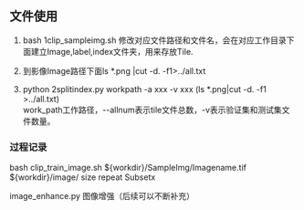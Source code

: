 ## 文件使用
1. bash 1clip_sampleimg.sh  修改对应文件路径和文件名，会在对应工作目录下面建立Image,label,index文件夹，用来存放Tile.

2. 到影像Image路径下面ls *.png |cut -d. -f1>../all.txt

3. python 2splitindex.py workpath -a xxx -v xxx  (ls *.png|cut -d. -f1 >../all.txt)  
work_path工作路径，--allnum表示tile文件总数，-v表示验证集和测试集文件数量。

### 过程记录

bash clip_train_image.sh ${workdir}/SampleImg/Imagename.tif ${workdir}/image/ size repeat Subsetx

image_enhance.py 图像增强（后续可以不断补充）